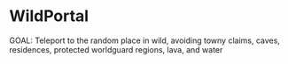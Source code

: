 WildPortal
==========

GOAL: Teleport to the random place in wild, avoiding towny claims, caves, residences, protected worldguard regions, lava, and water
